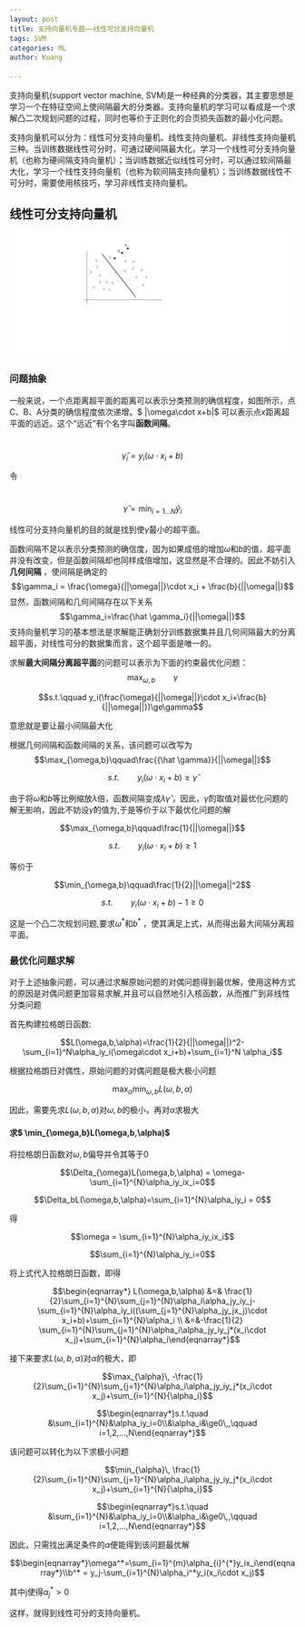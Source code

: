 ```yaml
---
layout: post 
title: 支持向量机专题——线性可分支持向量机
tags: SVM
categories: ML
author: Kuang

---
```




支持向量机(support vector machine, SVM)是一种经典的分类器，其主要思想是学习一个在特征空间上使间隔最大的分类器。支持向量机的学习可以看成是一个求解凸二次规划问题的过程，同时也等价于正则化的合页损失函数的最小化问题。

支持向量机可以分为：线性可分支持向量机、线性支持向量机、非线性支持向量机三种。当训练数据线性可分时，可通过硬间隔最大化，学习一个线性可分支持向量机（也称为硬间隔支持向量机）；当训练数据近似线性可分时，可以通过软间隔最大化，学习一个线性支持向量机（也称为软间隔支持向量机）；当训练数据线性不可分时，需要使用核技巧，学习非线性支持向量机。










## 线性可分支持向量机
![二分类问题][1]





### 问题抽象
一般来说，一个点距离超平面的距离可以表示分类预测的确信程度，如图所示，点C、B、A分类的确信程度依次递增。$ |\omega\cdot x+b|$ 可以表示点$x$距离超平面的远近。这个“远近”有个名字叫**函数间隔**。

​                                                                        $$\hat \gamma_i=y_i(\omega\cdot x_i+b)$$

令

​                                                                       $$\hat \gamma = \min_{i=1...N}\hat y_i$$

线性可分支持向量机的目的就是找到使$\hat \gamma$最小的超平面。

函数间隔不足以表示分类预测的确信度，因为如果成倍的增加$\omega$和$b$的值，超平面并没有改变，但是函数间隔却也同样成倍增加，这显然是不合理的。因此不妨引入**几何间隔** ，使间隔是确定的
​                                                                       $$\gamma_i = \frac{\omega}{||\omega||}\cdot x_i + \frac{b}{||\omega||}$$
显然，函数间隔和几何间隔存在以下关系
​                                                                       $$\gamma_i=\frac{\hat \gamma_i}{||\omega||}$$
支持向量机学习的基本想法是求解能正确划分训练数据集并且几何间隔最大的分离超平面，对线性可分的数据集而言，这个超平面是唯一的。

求解**最大间隔分离超平面**的问题可以表示为下面的约束最优化问题：
$$\max_{\omega,b}\qquad\gamma$$

$$s.t.\qquad y_i(\frac{\omega}{||\omega||}\cdot x_i+\frac{b}{||\omega||})\ge\gamma$$

意思就是要让最小间隔最大化

根据几何间隔和函数间隔的关系，该问题可以改写为
$$\max_{\omega,b}\qquad\frac{{\hat \gamma}}{||\omega||}$$

$$s.t. \qquad y_i(\omega\cdot x_i+b)\ge\hat\gamma$$

由于将$\omega$和$b$等比例缩放$\lambda$倍，函数间隔变成$\lambda \hat \gamma$ ，因此，$\hat\gamma$的取值对最优化问题的解无影响，因此不妨设$\hat\gamma$的值为,于是等价于以下最优化问题的解

$$\max_{\omega,b}\qquad\frac{1}{||\omega||}$$

$$s.t.\qquad y_i(\omega\cdot x_i+b)\ge1$$

等价于

$$\min_{\omega,b}\qquad\frac{1}{2}||\omega||^2$$

$$s.t.\qquad y_i(\omega\cdot x_i+b)-1\ge0$$

这是一个凸二次规划问题,要求$\omega^*$和$b^*$ ，使其满足上式，从而得出最大间隔分离超平面。

### 最优化问题求解

对于上述抽象问题，可以通过求解原始问题的对偶问题得到最优解，使用这种方式的原因是对偶问题更加容易求解,并且可以自然地引入核函数，从而推广到非线性分类问题

首先构建拉格朗日函数:

$$L(\omega,b,\alpha)=\frac{1}{2}{||\omega||}^2-\sum_{i=1}^N\alpha_iy_i(\omega\cdot x_i+b)+\sum_{i=1}^N \alpha_i$$

根据拉格朗日对偶性，原始问题的对偶问题是极大极小问题

$$\max_{\alpha}\min_{\omega,b}L(\omega,b,\alpha)$$

因此，需要先求$L(\omega,b,\alpha)$对$\omega,b$的极小，再对$\alpha$求极大

#### 求$ \min_{\omega,b}L(\omega,b,\alpha)$

将拉格朗日函数对$\omega,b$偏导并令其等于0

$$\Delta_{\omega}L(\omega,b,\alpha) = \omega-\sum_{i=1}^{N}\alpha_iy_ix_i=0$$

$$\Delta_bL(\omega,b,\alpha)=\sum_{i=1}^{N}\alpha_iy_i = 0$$

得

$$\omega = \sum_{i=1}^{N}\alpha_iy_ix_i$$

$$\sum_{i=1}^{N}\alpha_iy_i=0$$

将上式代入拉格朗日函数，即得

$$\begin{eqnarray*} L(\omega,b,\alpha) &=& \frac{1}{2}\sum_{i=1}^{N}\sum_{j=1}^{N}\alpha_i\alpha_jy_iy_j-\sum_{i=1}^{N}\alpha_iy_i((\sum_{j=1}^{N}\alpha_jy_jx_j)\cdot x_i+b)+\sum_{i=1}^{N}\alpha_i \\ &=&-\frac{1}{2}  \sum_{i=1}^{N}\sum_{j=1}^{N}\alpha_i\alpha_jy_iy_j*(x_i\cdot x_j)+\sum_{i=1}^{N}\alpha_i\end{eqnarray*}$$

接下来要求$L(\omega,b,\alpha)$对$\alpha$的极大，即

$$\max_{\alpha}\, -\frac{1}{2}\sum_{i=1}^{N}\sum_{j=1}^{N}\alpha_i\alpha_jy_iy_j*(x_i\cdot x_j)+\sum_{i=1}^{N}{\alpha_i}$$

$$\begin{eqnarray*}s.t.\quad &\sum_{i=1}^{N}&\alpha_iy_i=0\\&\alpha_i&\ge0\,,\qquad i=1,2,...,N\end{eqnarray*}$$

该问题可以转化为以下求极小问题

$$\min_{\alpha}\, \frac{1}{2}\sum_{i=1}^{N}\sum_{j=1}^{N}\alpha_i\alpha_jy_iy_j*(x_i\cdot x_j)+\sum_{i=1}^{N}{\alpha_i}$$

$$\begin{eqnarray*}s.t.\quad &\sum_{i=1}^{N}&\alpha_iy_i=0\\&\alpha_i&\ge0\,,\qquad i=1,2,...,N\end{eqnarray*}$$

因此，只需找出满足条件的$\alpha$便能得到该问题最优解

$$\begin{eqnarray*}\omega^*=\sum_{i=1}^{m}\alpha_{i}^{*}y_ix_i\end{eqnarray*}\\b^* = y_j-\sum_{i=1}^{N}\alpha_i^*y_i(x_i\cdot x_j)$$

其中j使得$\alpha_j^*>0$ 

这样，就得到线性可分的支持向量机。

[1]: https://raw.githubusercontent.com/Consege/SomePicture/master/blog_picture/%E4%BA%8C%E5%88%86%E7%B1%BB%E9%97%AE%E9%A2%98.png